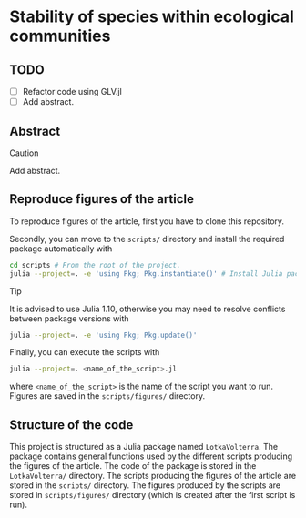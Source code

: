 # Stability of species within ecological communities

## TODO

- [ ] Refactor code using GLV.jl
- [ ] Add abstract.

## Abstract

> [!CAUTION]
> Add abstract.

## Reproduce figures of the article

To reproduce figures of the article, first you have to clone this repository.

Secondly, you can move to the `scripts/` directory and install the required package automatically with

```bash
cd scripts # From the root of the project.
julia --project=. -e 'using Pkg; Pkg.instantiate()' # Install Julia packages.
```

> [!TIP]
> It is advised to use Julia 1.10, otherwise you may need to resolve conflicts between package versions with
> ```bash
> julia --project=. -e 'using Pkg; Pkg.update()'
> ```

Finally, you can execute the scripts with

```bash
julia --project=. <name_of_the_script>.jl
```

where `<name_of_the_script>` is the name of the script you want to run.
Figures are saved in the `scripts/figures/` directory.


## Structure of the code

This project is structured as a Julia package named `LotkaVolterra`.
The package contains general functions used by the different scripts producing the figures of the article.
The code of the package is stored in the `LotkaVolterra/` directory.
The scripts producing the figures of the article are stored in the `scripts/` directory.
The figures produced by the scripts are stored in `scripts/figures/` directory (which is created after the first script is run).
